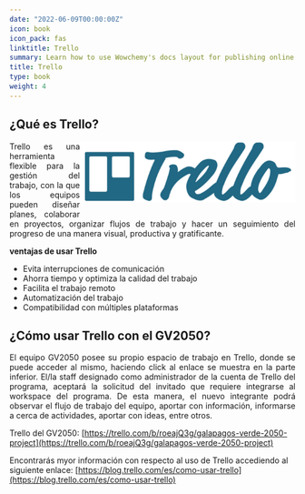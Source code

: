 ```yaml
---
date: "2022-06-09T00:00:00Z"
icon: book
icon_pack: fas
linktitle: Trello
summary: Learn how to use Wowchemy's docs layout for publishing online courses, software documentation, and tutorials.
title: Trello
type: book
weight: 4
---
```


## ¿Qué es Trello?

<img src="trello.jpg" width=380 style="float: right; margin-top: 0rem; margin-bottom:1rem; padding:0rem;"/>

<p style='text-align:justify;'>Trello es una herramienta flexible para la gestión del trabajo, con la que los equipos pueden diseñar planes, colaborar en proyectos, organizar flujos de trabajo y hacer un seguimiento del progreso de una manera visual, productiva y gratificante.

**ventajas de usar Trello**

+ Evita interrupciones de comunicación
+ Ahorra tiempo y optimiza la calidad del trabajo
+ Facilita el trabajo remoto
+ Automatización del trabajo
+ Compatibilidad con múltiples plataformas


## ¿Cómo usar Trello con el GV2050?

<p style='text-align:justify;'>El equipo GV2050 posee su propio espacio de trabajo en Trello,
donde se puede acceder al mismo, haciendo click al enlace se muestra en la parte inferior. El/la staff designado como administrador de la cuenta de Trello del programa, aceptará la solicitud del invitado que requiere integrarse al workspace del programa. De esta manera, el nuevo integrante podrá observar el flujo de trabajo del equipo, aportar con información, informarse a cerca de actividades, aportar con ideas, entre otros.

Trello del GV2050:
[https://trello.com/b/roeajQ3g/galapagos-verde-2050-project](https://trello.com/b/roeajQ3g/galapagos-verde-2050-project)

Encontrarás myor información con respecto al uso de Trello accediendo al siguiente enlace:
[https://blog.trello.com/es/como-usar-trello](https://blog.trello.com/es/como-usar-trello)